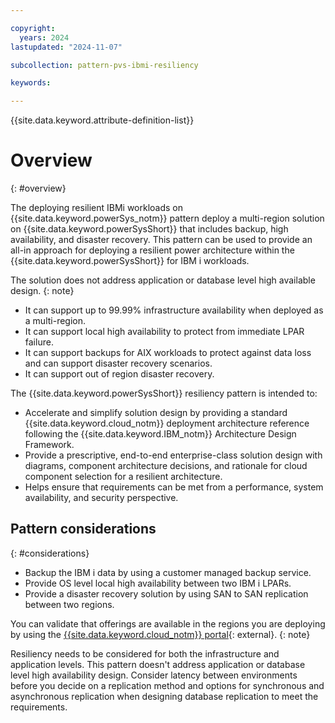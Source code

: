 ```yaml
---

copyright:
  years: 2024
lastupdated: "2024-11-07"

subcollection: pattern-pvs-ibmi-resiliency

keywords:

---
```


{{site.data.keyword.attribute-definition-list}}

# Overview
{: #overview}

The deploying resilient IBMi workloads on {{site.data.keyword.powerSys_notm}} pattern deploy a multi-region solution on {{site.data.keyword.powerSysShort}} that includes backup, high availability, and disaster recovery. This pattern can be used to provide an all-in approach for deploying a resilient power architecture within the {{site.data.keyword.powerSysShort}} for IBM i workloads. 

The solution does not address application or database level high available design.
{: note}

- It can support up to 99.99% infrastructure availability when deployed as a multi-region.
- It can support local high availability to protect from immediate LPAR failure.
- It can support backups for AIX workloads to protect against data loss and can support disaster recovery scenarios.
- It can support out of region disaster recovery.

The {{site.data.keyword.powerSysShort}} resiliency pattern is intended to:

- Accelerate and simplify solution design by providing a standard {{site.data.keyword.cloud_notm}} deployment architecture reference following the {{site.data.keyword.IBM_notm}} Architecture Design Framework.
- Provide a prescriptive, end-to-end enterprise-class solution design with diagrams, component architecture decisions, and rationale for cloud component selection for a resilient architecture.
- Helps ensure that requirements can be met from a performance, system availability, and security perspective.

## Pattern considerations
{: #considerations}

- Backup the IBM i data by using a customer managed backup service.
- Provide OS level local high availability between two IBM i LPARs.
- Provide a disaster recovery solution by using SAN to SAN replication between two regions.

You can validate that offerings are available in the regions you are deploying by using the [{{site.data.keyword.cloud_notm}} portal](https://cloud.ibm.com/login){: external}.
{: note}

Resiliency needs to be considered for both the infrastructure and application levels. This pattern doesn't address application or database level high availability design. Consider latency between environments before you decide on a replication method and options for synchronous and asynchronous replication when designing database replication to meet the requirements.
